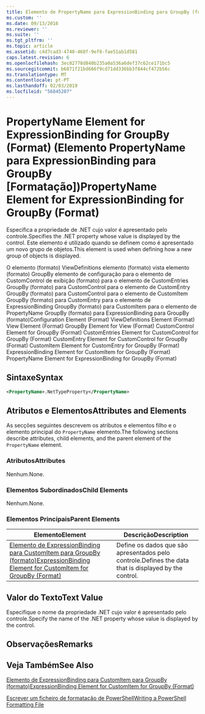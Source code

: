 ```yaml
---
title: Elemento de PropertyName para ExpressionBinding para GroupBy (formato) | Documentos da Microsoft
ms.custom: ''
ms.date: 09/13/2016
ms.reviewer: ''
ms.suite: ''
ms.tgt_pltfrm: ''
ms.topic: article
ms.assetid: c4d7cad3-4740-468f-9ef8-fae51ab1d581
caps.latest.revision: 6
ms.openlocfilehash: 3ec82778d840b235a0a536a6def37c62ce171bc5
ms.sourcegitcommit: b6871f21bd666f9cd71dd336bb3f844cf472b56c
ms.translationtype: MT
ms.contentlocale: pt-PT
ms.lasthandoff: 02/03/2019
ms.locfileid: "56845207"
---
```

# <a name="propertyname-element-for-expressionbinding-for-groupby-format"></a><span data-ttu-id="74c97-102">PropertyName Element for ExpressionBinding for GroupBy (Format) (Elemento PropertyName para ExpressionBinding para GroupBy [Formatação])</span><span class="sxs-lookup"><span data-stu-id="74c97-102">PropertyName Element for ExpressionBinding for GroupBy (Format)</span></span>

<span data-ttu-id="74c97-103">Especifica a propriedade de .NET cujo valor é apresentado pelo controle.</span><span class="sxs-lookup"><span data-stu-id="74c97-103">Specifies the .NET property whose value is displayed by the control.</span></span> <span data-ttu-id="74c97-104">Este elemento é utilizado quando se definem como é apresentado um novo grupo de objetos.</span><span class="sxs-lookup"><span data-stu-id="74c97-104">This element is used when defining how a new group of objects is displayed.</span></span>

<span data-ttu-id="74c97-105">O elemento (formato) ViewDefinitions elemento (formato) vista elemento (formato) GroupBy elemento de configuração para o elemento de CustomControl de exibição (formato) para o elemento de CustomEntries GroupBy (formato) para CustomControl para o elemento de CustomEntry GroupBy (formato) para CustomControl para o elemento de CustomItem GroupBy (formato) para CustomEntry para o elemento de ExpressionBinding GroupBy (formato) para CustomItem para o elemento de PropertyName GroupBy (formato) para ExpressionBinding para GroupBy (formato)</span><span class="sxs-lookup"><span data-stu-id="74c97-105">Configuration Element (Format) ViewDefinitions Element (Format) View Element (Format) GroupBy Element for View (Format) CustomControl Element for GroupBy (Format) CustomEntries Element for CustomControl for GroupBy (Format) CustomEntry Element for CustomControl for GroupBy (Format) CustomItem Element for CustomEntry for GroupBy (Format) ExpressionBinding Element for CustomItem for GroupBy (Format) PropertyName Element for ExpressionBinding for GroupBy (Format)</span></span>

## <a name="syntax"></a><span data-ttu-id="74c97-106">Sintaxe</span><span class="sxs-lookup"><span data-stu-id="74c97-106">Syntax</span></span>

```xml
<PropertyName>.NetTypeProperty</PropertyName>
```

## <a name="attributes-and-elements"></a><span data-ttu-id="74c97-107">Atributos e Elementos</span><span class="sxs-lookup"><span data-stu-id="74c97-107">Attributes and Elements</span></span>

<span data-ttu-id="74c97-108">As secções seguintes descrevem os atributos e elementos filho e o elemento principal do `PropertyName` elemento.</span><span class="sxs-lookup"><span data-stu-id="74c97-108">The following sections describe attributes, child elements, and the parent element of the `PropertyName` element.</span></span>

### <a name="attributes"></a><span data-ttu-id="74c97-109">Atributos</span><span class="sxs-lookup"><span data-stu-id="74c97-109">Attributes</span></span>

<span data-ttu-id="74c97-110">Nenhum.</span><span class="sxs-lookup"><span data-stu-id="74c97-110">None.</span></span>

### <a name="child-elements"></a><span data-ttu-id="74c97-111">Elementos Subordinados</span><span class="sxs-lookup"><span data-stu-id="74c97-111">Child Elements</span></span>

<span data-ttu-id="74c97-112">Nenhum.</span><span class="sxs-lookup"><span data-stu-id="74c97-112">None.</span></span>

### <a name="parent-elements"></a><span data-ttu-id="74c97-113">Elementos Principais</span><span class="sxs-lookup"><span data-stu-id="74c97-113">Parent Elements</span></span>

|<span data-ttu-id="74c97-114">Elemento</span><span class="sxs-lookup"><span data-stu-id="74c97-114">Element</span></span>|<span data-ttu-id="74c97-115">Descrição</span><span class="sxs-lookup"><span data-stu-id="74c97-115">Description</span></span>|
|-------------|-----------------|
|[<span data-ttu-id="74c97-116">Elemento de ExpressionBinding para CustomItem para GroupBy (formato)</span><span class="sxs-lookup"><span data-stu-id="74c97-116">ExpressionBinding Element for CustomItem for GroupBy (Format)</span></span>](./expressionbinding-element-for-customitem-for-groupby-format.md)|<span data-ttu-id="74c97-117">Define os dados que são apresentados pelo controle.</span><span class="sxs-lookup"><span data-stu-id="74c97-117">Defines the data that is displayed by the control.</span></span>|

## <a name="text-value"></a><span data-ttu-id="74c97-118">Valor do Texto</span><span class="sxs-lookup"><span data-stu-id="74c97-118">Text Value</span></span>

<span data-ttu-id="74c97-119">Especifique o nome da propriedade .NET cujo valor é apresentado pelo controle.</span><span class="sxs-lookup"><span data-stu-id="74c97-119">Specify the name of the .NET property whose value is displayed by the control.</span></span>

## <a name="remarks"></a><span data-ttu-id="74c97-120">Observações</span><span class="sxs-lookup"><span data-stu-id="74c97-120">Remarks</span></span>

## <a name="see-also"></a><span data-ttu-id="74c97-121">Veja Também</span><span class="sxs-lookup"><span data-stu-id="74c97-121">See Also</span></span>

[<span data-ttu-id="74c97-122">Elemento de ExpressionBinding para CustomItem para GroupBy (formato)</span><span class="sxs-lookup"><span data-stu-id="74c97-122">ExpressionBinding Element for CustomItem for GroupBy (Format)</span></span>](./expressionbinding-element-for-customitem-for-groupby-format.md)

[<span data-ttu-id="74c97-123">Escrever um ficheiro de formatação de PowerShell</span><span class="sxs-lookup"><span data-stu-id="74c97-123">Writing a PowerShell Formatting File</span></span>](./writing-a-powershell-formatting-file.md)
